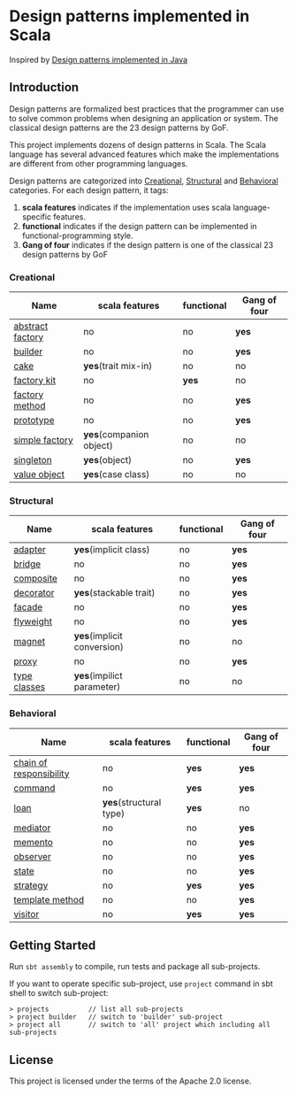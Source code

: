 # Design patterns implemented in Scala

Inspired by [Design patterns implemented in Java](https://github.com/iluwatar/java-design-patterns)

## Introduction
Design patterns are formalized best practices that the programmer can use to solve common problems when designing an application or system.
The classical design patterns are the 23 design patterns by GoF.

This project implements dozens of design patterns in Scala.
The Scala language has several advanced features which make the implementations are different from other programming languages.

Design patterns are categorized into [Creational](#Creational), [Structural](#Structural) and [Behavioral](#Structural) categories.
For each design pattern, it tags:
1. **scala features** indicates if the implementation uses scala language-specific features.
2. **functional** indicates if the design pattern can be implemented in functional-programming style.
3. **Gang of four** indicates if the design pattern is one of the classical 23 design patterns by GoF


### Creational

|     Name                                             |      scala features        |functional|Gang of four|
|------------------------------------------------------|----------------------------|----------|------------|
|[abstract factory](./creational/abstract-factory/)    | no                         | no       | **yes**    |
|[builder](./creational/builder/)                      | no                         | no       | **yes**    |
|[cake](./creational/cake/)                            | **yes**(trait mix-in)      | no       | no         |
|[factory kit](./creational/factory-kit/)              | no                         | **yes**  | no         |
|[factory method](./creational/factory-method/)        | no                         | no       | **yes**    |
|[prototype](./creational/prototype/)                  | no                         | no       | **yes**    |
|[simple factory](./creational/simple-factory/)        | **yes**(companion object)  | no       | no         |
|[singleton](./creational/singleton/)                  | **yes**(object)            | no       | **yes**    |
|[value object](./creational/value-object/)            | **yes**(case class)        | no       | no         |


### Structural

|    Name                                              |      scala features         |functional|Gang of four|
|------------------------------------------------------|-----------------------------|----------|------------|
|[adapter](./structural/adapter/)                      | **yes**(implicit class)     | no       | **yes**    |
|[bridge](./structural/bridge/)                        | no                          | no       | **yes**    |
|[composite](./structural/composite/)                  | no                          | no       | **yes**    |
|[decorator](./structural/decorator/)                  | **yes**(stackable trait)    | no       | **yes**    |
|[facade](./structural/facade/)                        | no                          | no       | **yes**    |
|[flyweight](./structural/flyweight/)                  | no                          | no       | **yes**    |
|[magnet](./structural/magnet/)                        | **yes**(implicit conversion)| no       | no         |
|[proxy](./structural/proxy/)                          | no                          | no       | **yes**    |
|[type classes](./structural/type-classes/)            | **yes**(impilict parameter) | no       | no         |


### Behavioral

|    Name                                                         |      scala features     |functional|Gang of four|
|-----------------------------------------------------------------|-------------------------|----------|------------|
|[chain of responsibility](./behavioral/chain-of-responsibility/) | no                      | **yes**  | **yes**    |
|[command](./behavioral/command/)                                 | no                      | **yes**  | **yes**    |
|[loan](./behavioral/loan/)                                       | **yes**(structural type)| **yes**  | no         |
|[mediator](./behavioral/mediator/)                               | no                      | no       | **yes**    |
|[memento](./behavioral/memento/)                                 | no                      | no       | **yes**    |
|[observer](./behavioral/observer/)                               | no                      | no       | **yes**    |
|[state](./behavioral/state/)                                     | no                      | no       | **yes**    |
|[strategy](./behavioral/strategy/)                               | no                      | **yes**  | **yes**    |
|[template method](./behavioral/template-method/)                 | no                      | no       | **yes**    |
|[visitor](./behavioral/visitor/)                                 | no                      | **yes**  | **yes**    |



## Getting Started

Run ```sbt assembly``` to compile, run tests and package all sub-projects.

If you want to operate specific sub-project, use ```project``` command in sbt shell to switch sub-project:
```shell
> projects          // list all sub-projects
> project builder   // switch to 'builder' sub-project
> project all       // switch to 'all' project which including all sub-projects
```

## License
This project is licensed under the terms of the Apache 2.0 license.


